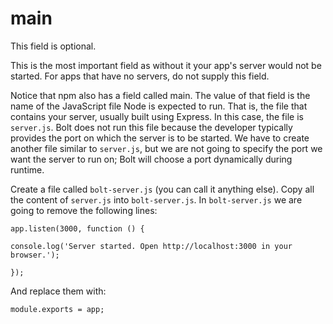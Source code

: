 # main

This field is optional.

This is the most important field as without it your app's server would not be started. For apps that have no servers, do not supply this field.

Notice that npm also has a field called main. The value of that field is the name of the JavaScript file Node is expected to run. That is, the file that contains your server, usually built using Express. In this case, the file is `server.js`. Bolt does not run this file because the developer typically provides the port on which the server is to be started. We have to create another file similar to `server.js`, but we are not going to specify the port we want the server to run on; Bolt will choose a port dynamically during runtime.

Create a file called `bolt-server.js` \(you can call it anything else\). Copy all the content of `server.js` into `bolt-server.js`. In `bolt-server.js` we are going to remove the following lines:

`app.listen(3000, function () {`

`console.log('Server started. Open http://localhost:3000 in your browser.');`

`});`

And replace them with:

`module.exports = app;`

